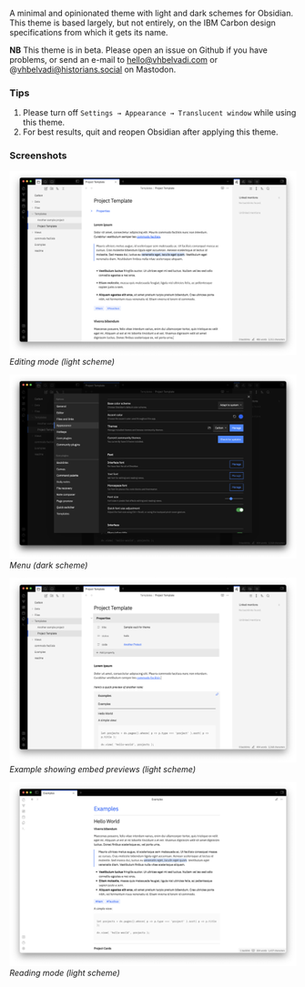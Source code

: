 A minimal and opinionated theme with light and dark schemes for Obsidian. This theme is based largely, but not entirely, on the IBM Carbon design specifications from which it gets its name.

**NB** This theme is in beta. Please open an issue on Github if you have problems, or send an e-mail to hello@vhbelvadi.com or @vhbelvadi@historians.social on Mastodon.

### Tips

1. Please turn off `Settings → Appearance → Translucent window` while using this theme.
2. For best results, quit and reopen Obsidian after applying this theme.

### Screenshots

![Editing mode](light-general.png)
_Editing mode (light scheme)_

![Editing mode](dark-menu.png)
_Menu (dark scheme)_

![Editing mode](light-embed.png)
_Example showing embed previews (light scheme)_

![Reading mode](light-reading.png)
_Reading mode (light scheme)_
